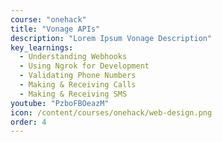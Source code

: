 ```yaml
---
course: "onehack"
title: "Vonage APIs"
description: "Lorem Ipsum Vonage Description"
key_learnings:
  - Understanding Webhooks
  - Using Ngrok for Development
  - Validating Phone Numbers
  - Making & Receiving Calls
  - Making & Receiving SMS
youtube: "PzboFBOeazM"
icon: /content/courses/onehack/web-design.png
order: 4
---
```

